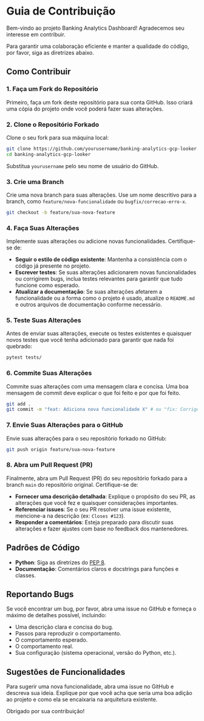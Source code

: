 # Guia de Contribuição

Bem-vindo ao projeto Banking Analytics Dashboard! Agradecemos seu interesse em contribuir.

Para garantir uma colaboração eficiente e manter a qualidade do código, por favor, siga as diretrizes abaixo.

## Como Contribuir

### 1. Faça um Fork do Repositório

Primeiro, faça um fork deste repositório para sua conta GitHub. Isso criará uma cópia do projeto onde você poderá fazer suas alterações.

### 2. Clone o Repositório Forkado

Clone o seu fork para sua máquina local:

```bash
git clone https://github.com/yourusername/banking-analytics-gcp-looker.git
cd banking-analytics-gcp-looker
```

Substitua `yourusername` pelo seu nome de usuário do GitHub.

### 3. Crie uma Branch

Crie uma nova branch para suas alterações. Use um nome descritivo para a branch, como `feature/nova-funcionalidade` ou `bugfix/correcao-erro-x`.

```bash
git checkout -b feature/sua-nova-feature
```

### 4. Faça Suas Alterações

Implemente suas alterações ou adicione novas funcionalidades. Certifique-se de:

*   **Seguir o estilo de código existente**: Mantenha a consistência com o código já presente no projeto.
*   **Escrever testes**: Se suas alterações adicionarem novas funcionalidades ou corrigirem bugs, inclua testes relevantes para garantir que tudo funcione como esperado.
*   **Atualizar a documentação**: Se suas alterações afetarem a funcionalidade ou a forma como o projeto é usado, atualize o `README.md` e outros arquivos de documentação conforme necessário.

### 5. Teste Suas Alterações

Antes de enviar suas alterações, execute os testes existentes e quaisquer novos testes que você tenha adicionado para garantir que nada foi quebrado:

```bash
pytest tests/
```

### 6. Commite Suas Alterações

Commite suas alterações com uma mensagem clara e concisa. Uma boa mensagem de commit deve explicar o que foi feito e por que foi feito.

```bash
git add .
git commit -m "feat: Adiciona nova funcionalidade X" # ou "fix: Corrige bug Y"
```

### 7. Envie Suas Alterações para o GitHub

Envie suas alterações para o seu repositório forkado no GitHub:

```bash
git push origin feature/sua-nova-feature
```

### 8. Abra um Pull Request (PR)

Finalmente, abra um Pull Request (PR) do seu repositório forkado para a branch `main` do repositório original. Certifique-se de:

*   **Fornecer uma descrição detalhada**: Explique o propósito do seu PR, as alterações que você fez e quaisquer considerações importantes.
*   **Referenciar issues**: Se o seu PR resolver uma issue existente, mencione-a na descrição (ex: `Closes #123`).
*   **Responder a comentários**: Esteja preparado para discutir suas alterações e fazer ajustes com base no feedback dos mantenedores.

## Padrões de Código

*   **Python**: Siga as diretrizes do [PEP 8](https://www.python.org/dev/peps/pep-0008/).
*   **Documentação**: Comentários claros e docstrings para funções e classes.

## Reportando Bugs

Se você encontrar um bug, por favor, abra uma issue no GitHub e forneça o máximo de detalhes possível, incluindo:

*   Uma descrição clara e concisa do bug.
*   Passos para reproduzir o comportamento.
*   O comportamento esperado.
*   O comportamento real.
*   Sua configuração (sistema operacional, versão do Python, etc.).

## Sugestões de Funcionalidades

Para sugerir uma nova funcionalidade, abra uma issue no GitHub e descreva sua ideia. Explique por que você acha que seria uma boa adição ao projeto e como ela se encaixaria na arquitetura existente.

Obrigado por sua contribuição!
